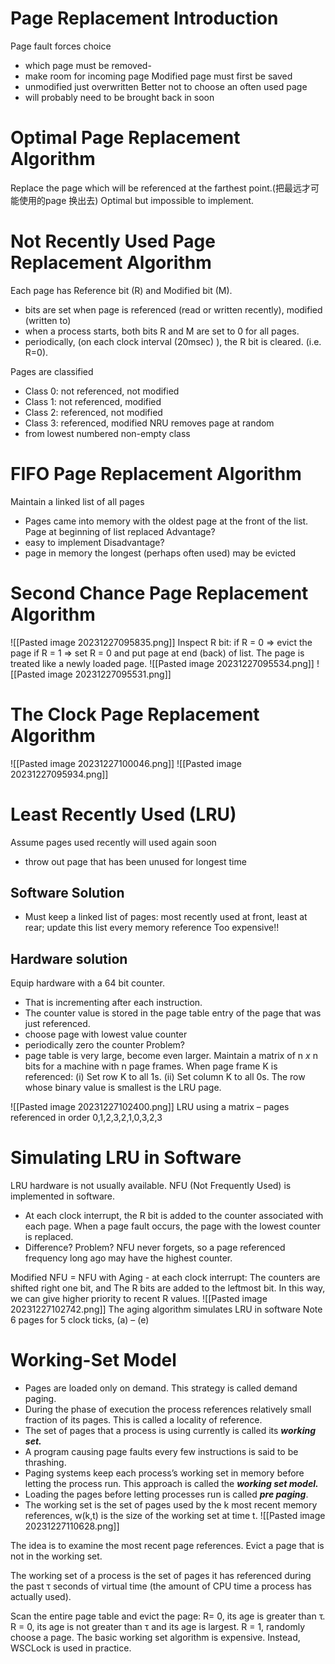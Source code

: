 # Page Replacement Introduction
Page fault forces choice 
- which page must be removed- 
- make room for incoming page
Modified page must first be saved
- unmodified just overwritten
Better not to choose an often used page
- will probably need to be brought back in soon
# Optimal Page Replacement Algorithm
Replace the page which will be referenced at the farthest point.(把最远才可能使用的page 换出去)
Optimal but impossible to implement.
# Not Recently Used Page Replacement Algorithm

Each page has Reference bit (R) and Modified bit (M).
- bits are set when page is referenced (read or written recently), modified (written to)
- when a process starts, both bits R and M are set to 0 for all pages.
- periodically, (on each clock interval (20msec) ), the R bit is cleared. (i.e. R=0).

Pages are classified
- Class 0: not referenced, not modified
- Class 1: not referenced, modified
- Class 2: referenced, not modified
- Class 3: referenced, modified
NRU removes page at random
- from lowest numbered non-empty class

# FIFO Page Replacement Algorithm
Maintain a linked list of all pages 
- Pages came into memory with the oldest page at the front of the list.
Page at beginning of list replaced
Advantage?
- easy to implement
Disadvantage?
- page in memory the longest (perhaps often used) may be evicted







# Second Chance Page Replacement Algorithm
![[Pasted image 20231227095835.png]]
Inspect R bit:
    if R = 0 => evict the page
    if R = 1 => set R = 0 and put page at end (back) of list. The page is treated like a newly loaded page.
![[Pasted image 20231227095534.png]]
![[Pasted image 20231227095531.png]]
# The Clock Page Replacement Algorithm
![[Pasted image 20231227100046.png]]
![[Pasted image 20231227095934.png]]

# Least Recently Used (LRU)
Assume pages used recently will used again soon
- throw out page that has been unused for longest time
## Software Solution
- Must keep a linked list of pages: most recently used at front, least at rear; update this list every memory reference  Too expensive!!
## Hardware solution
Equip hardware with a 64 bit counter. 
- That is incrementing after each instruction. 
- The counter value is stored in the page table entry of  the page that was just referenced.
- choose page with lowest value counter
- periodically zero the counter
Problem? 
- page table is very large, become even larger.
Maintain a matrix of n *x* n bits for a machine with n page frames. 
 When page frame K is referenced:
     (i)  Set row K to all 1s.
     (ii) Set column K to all 0s.
 The row whose binary value is smallest is the LRU page.

![[Pasted image 20231227102400.png]]
LRU using a matrix – pages referenced in order 0,1,2,3,2,1,0,3,2,3


# Simulating LRU in Software
LRU hardware is not usually available. NFU (Not Frequently Used) is implemented in software.
- At each clock interrupt, the R bit is added to the counter associated with each page. When a page fault occurs, the page with the lowest counter is replaced.
- Difference? Problem?
 NFU never forgets, so a page referenced frequency long ago may have the highest counter.
 
Modified NFU = NFU with Aging - at each clock interrupt:
	The counters are shifted right one bit, and
	The R bits are added to the leftmost bit.
	In this way, we can give higher priority to recent R values.
![[Pasted image 20231227102742.png]]
The aging algorithm simulates LRU in software
Note 6 pages for 5 clock ticks, (a) – (e)

# Working-Set Model
- Pages are loaded only on demand. This strategy is called demand paging.
- During the phase of execution the process references relatively small fraction of its pages. This is called a locality of reference.
- The set of pages that a process is using currently is called its ***working set.***
- A program causing page faults every few instructions is said to be thrashing.
- Paging systems keep each process’s working set in memory before letting the process run. This approach is called the ***working set model.***
- Loading the pages before letting processes run is called ***pre paging***.
- The working set is the set of pages used by the k most recent memory references, w(k,t) is the size of the working set at time  t.
![[Pasted image 20231227110628.png]]

The idea is to examine the most recent page references. Evict a page that is not in the working set.

The working set of a process is the set of pages it has referenced during the past τ seconds of virtual time (the amount of CPU time a process has actually used).

Scan the entire page table and evict the page:
	R= 0, its age is greater than τ.
	R = 0, its age is not greater than τ and its age is largest.
	R = 1, randomly choose a page.
The basic working set algorithm is expensive. Instead, WSCLock is used in practice.


